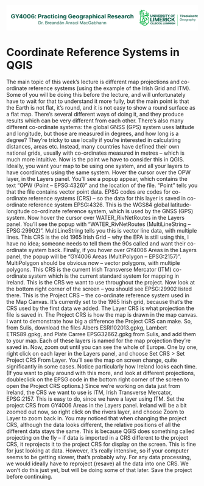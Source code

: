 <img src="https://raw.githubusercontent.com/bamacgabhann/GY4006/main/GY4006_logo.png" align=center alt="UL Geography logo"/>

<h1>Coordinate Reference Systems in QGIS</h1>

The main topic of this week’s lecture is different map projections and co-ordinate reference systems (using the example of the Irish Grid and ITM). Some of you will be doing this before the lecture, and will unfortunately have to wait for that to understand it more fully, but the main point is that the Earth is not flat, it’s round, and it is not easy to show a round surface as a flat map. There’s several different ways of doing it, and they produce results which can be very different from each other. 
There’s also many different co-ordinate systems: the global GNSS (GPS) system uses latitude and longitude, but those are measured in degrees, and how long is a degree? They’re tricky to use locally if you’re interested in calculating distances, areas etc. Instead, many countries have defined their own national grids, usually with co-ordinates measured in metres – which is much more intuitive. 
Now is the point we have to consider this in QGIS. Ideally, you want your map to be using one system, and all your layers to have coordinates using the same system. 
Hover the cursor over the OPW layer, in the Layers panel. You’ll see a popup appear, which contains the text “OPW (Point – EPSG:4326)” and the location of the file. 
“Point” tells you that the file contains vector point data. EPSG codes are codes for co-ordinate reference systems (CRS) – so the data for this layer is saved in co-ordinate reference system EPSG:4326. This is the WGS84 global latitude-longitude co-ordinate reference system, which is used by the GNSS (GPS) system.
Now hover the cursor over WATER_RivNetRoutes in the Layers panel. You’ll see the popup with “WATER_RivNetRoutes (MultiLineString – EPSG:29902)”. MultiLineString tells you this is vector line data, with multiple lines. This CRS is the old 1965 Irish Grid – why the EPA is still using this, I have no idea; someone needs to tell them the 90s called and want their co-ordinate system back.
Finally, if you hover over GY4006 Areas in the Layers panel, the popup will be “GY4006 Areas (MultiPolygon – EPSG:2157)”. MultiPolygon should be obvious now – vector polygons, with multiple polygons. This CRS is the current Irish Transverse Mercator (ITM) co-ordinate system which is the current standard system for mapping in Ireland. This is the CRS we want to use throughout the project.
Now look at the bottom right corner of the screen – you should see EPSG:29902 listed there. This is the Project CRS – the co-ordinate reference system used in the Map Canvas. It’s currently set to the 1965 Irish grid, because that’s the CRS used by the first data we added. 
The Layer CRS is what projection the file is saved in. The Project CRS is how the map is drawn in the map canvas. 
I want to demonstrate how big a difference the Project CRS can make. So, from Sulis, download the files Albers ESRI102013.gpkg, Lambert ETRS89.gpkg, and Plate Carree EPSG32662.gpkg from Sulis, and add them to your map. Each of these layers is named for the map projection they’re saved in.
Now, zoom out until you can see the whole of Europe. One by one, right click on each layer in the Layers panel, and choose Set CRS > Set Project CRS From Layer. You’ll see the map on screen change, quite significantly in some cases. Notice particularly how Ireland looks each time. (If you want to play around with this more, and look at different projections, doubleclick on the EPSG code in the bottom right corner of the screen to open the Project CRS options.)
Since we’re working on data just from Ireland, the CRS we want to use is ITM, Irish Transverse Mercator, EPSG:2157. This is easy to do, since we have a layer using ITM. Set the project CRS from GY4006 Areas in the Layers panel. Ireland will be a bit zoomed out now, so right click on the rivers layer, and choose Zoom to Layer to zoom back in.
You may noticed that when changing the project CRS, although the data looks different, the relative positions of all the different data stays the same. This is because QGIS does something called projecting on the fly – if data is imported in a CRS different to the project CRS, it reprojects it to the project CRS for display on the screen. This is fine for just looking at data. However, it’s really intensive, so if your computer seems to be getting slower, that’s probably why. For any data processing, we would ideally have to reproject (resave) all the data into one CRS. We won’t do this just yet, but will be doing some of that later. Save the project before continuing.
